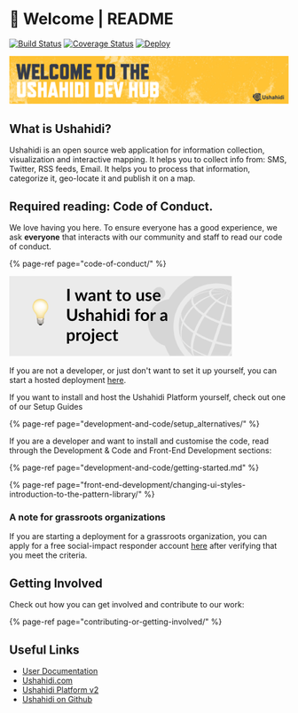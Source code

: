 # 👋 Welcome \| README

[![Build Status](https://travis-ci.org/ushahidi/platform.png)](https://travis-ci.org/ushahidi/platform) [![Coverage Status](https://coveralls.io/repos/github/ushahidi/platform/badge.svg)](https://coveralls.io/github/ushahidi/platform) [![Deploy](https://www.herokucdn.com/deploy/button.png)](https://heroku.com/deploy)

![](.gitbook/assets/oss-welcome-banner%20%281%29.png)

## What is Ushahidi?

Ushahidi is an open source web application for information collection, visualization and interactive mapping. It helps you to collect info from: SMS, Twitter, RSS feeds, Email. It helps you to process that information, categorize it, geo-locate it and publish it on a map.

## Required reading: Code of Conduct.

We love having you here. To ensure everyone has a good experience, we ask **everyone** that interacts with our community and staff to read our code of conduct.

{% page-ref page="code-of-conduct/" %}

![](.gitbook/assets/oss-ushahidi-project%20%281%29.png)

If you are not a developer, or just don't want to set it up yourself, you can start a hosted deployment [here](https://www.ushahidi.com/pricing).

If you want to install and host the Ushahidi Platform yourself, check out one of our Setup Guides

{% page-ref page="development-and-code/setup\_alternatives/" %}

If you are a developer and want to install and customise the code, read through the Development & Code and Front-End Development sections:

{% page-ref page="development-and-code/getting-started.md" %}

{% page-ref page="front-end-development/changing-ui-styles-introduction-to-the-pattern-library/" %}

### A note for grassroots organizations

If you are starting a deployment for a grassroots organization, you can apply for a free social-impact responder account [here](https://www.ushahidi.com/pricing/apply-for-free) after verifying that you meet the criteria.

## Getting Involved

Check out how you can get involved and contribute to our work:

{% page-ref page="contributing-or-getting-involved/" %}

## Useful Links

* [User Documentation](https://www.ushahidi.com/support)
* [Ushahidi.com](https://www.ushahidi.com)
* [Ushahidi Platform v2](https://github.com/ushahidi/Ushahidi_Web)
* [Ushahidi on Github](https://github.com/ushahidi)

